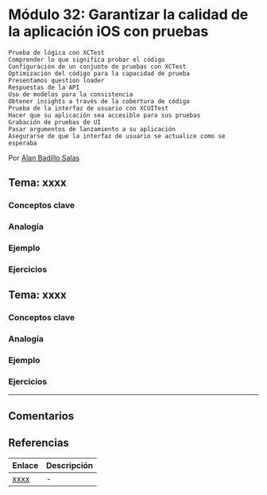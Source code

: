 # Módulo 32: Garantizar la calidad de la aplicación iOS con pruebas 

    Prueba de lógica con XCTest
    Comprender lo que significa probar el código
    Configuración de un conjunto de pruebas con XCTest 
    Optimización del código para la capacidad de prueba 
    Presentamos question loader
    Respuestas de la API
    Uso de modelos para la consistencia
    Obtener insights a través de la cobertura de código
    Prueba de la interfaz de usuario con XCUITest
    Hacer que su aplicación sea accesible para sus pruebas
    Grabación de pruebas de UI
    Pasar argumentos de lanzamiento a su aplicación
    Asegurarse de que la interfaz de usuario se actualice como se
    esperaba

Por [Alan Badillo Salas](https://www.nomadacode.com)

## Tema: xxxx

### Conceptos clave

### Analogía

### Ejemplo

### Ejercicios

## Tema: xxxx

### Conceptos clave

### Analogía

### Ejemplo

### Ejercicios

---

## Comentarios

## Referencias

Enlace | Descripción
--- | ---
[xxxx](xxxx) | -